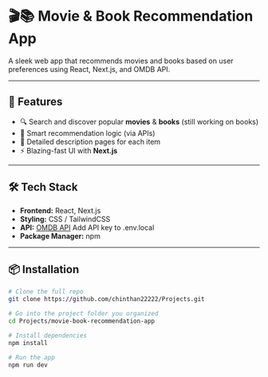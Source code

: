# 🎬📚 Movie & Book Recommendation App

A sleek web app that recommends movies and books based on user preferences using React, Next.js, and OMDB API.

---

## 🚀 Features

- 🔍 Search and discover popular **movies** & **books** (still working on books)
- 🧠 Smart recommendation logic (via APIs)
- 📄 Detailed description pages for each item
- ⚡ Blazing-fast UI with **Next.js**

---

## 🛠 Tech Stack

- **Frontend:** React, Next.js
- **Styling:** CSS / TailwindCSS 
- **API:** [OMDB API](https://www.omdbapi.com) Add API key to .env.local
- **Package Manager:** npm

---

## 📦 Installation

```bash
# Clone the full repo
git clone https://github.com/chinthan22222/Projects.git

# Go into the project folder you organized
cd Projects/movie-book-recommendation-app

# Install dependencies
npm install

# Run the app
npm run dev

